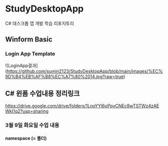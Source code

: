 # StudyDesktopApp
C# 데스크톱 앱 개발 학습 리포지토리

## Winform Basic

### Login App Template
![LoginApp결과] (https://github.com/sumin2123/StudyDesktopApp/blob/main/images/%EC%9D%B4%EB%AF%B8%EC%A7%80%2014.jpg?raw=true)






## C# 윈폼 수업내용 정리링크
https://drive.google.com/drive/folders/1LnoYYl6oPpvCNEc8wTSTWz4zAEWkI1q2?usp=sharing

### 3월 9일 화요일 수업 내용
#### namespace (= 폴더)
